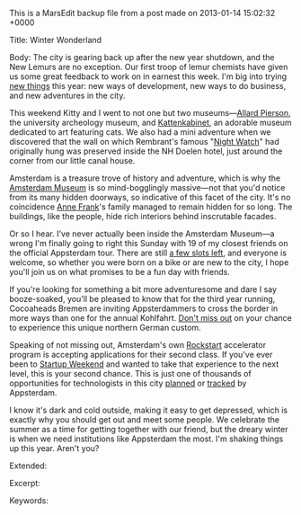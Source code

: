 This is a MarsEdit backup file from a post made on 2013-01-14 15:02:32 +0000

Title:
Winter Wonderland

Body:
The city is gearing back up after the new year shutdown, and the New Lemurs are no exception. Our first troop of lemur chemists have given us some great feedback to work on in earnest this week. I'm big into trying <a href="http://mur.mu.rs/?p=580">new things</a> this year: new ways of development, new ways to do business, and new adventures in the city.

This weekend Kitty and I went to not one but two museums—<a href="http://allardpiersonmuseum.nl/english/">Allard Pierson</a>, the university archeology museum, and <a href="http://www.kattenkabinet.nl/index.php?lang=en">Kattenkabinet</a>, an adorable museum dedicated to art featuring cats. We also had a mini adventure when we discovered that the wall on which Rembrant's famous "<a href="http://en.wikipedia.org/wiki/The_Night_Watch">Night Watch</a>" had originally hung was preserved inside the NH Doelen hotel, just around the corner from our little canal house.

Amsterdam is a treasure trove of history and adventure, which is why the <a href="http://www.amsterdammuseum.nl/en">Amsterdam Museum</a> is so mind-bogglingly massive—not that you'd notice from its many hidden doorways, so indicative of this facet of the city. It's no coincidence <a href="http://www.annefrank.org">Anne Frank</a>'s family managed to remain hidden for so long. The buildings, like the people, hide rich interiors behind inscrutable facades.

Or so I hear. I've never actually been inside the Amsterdam Museum—a wrong I'm finally going to right this Sunday with 19 of my closest friends on the official Appsterdam tour. There are still <a href="http://meetup.appsterdam.rs/events/87026352/">a few slots left</a>, and everyone is welcome, so whether you were born on a bike or are new to the city, I hope you'll join us on what promises to be a fun day with friends.

If you're looking for something a bit more adventuresome and dare I say booze-soaked, you'll be pleased to know that for the third year running, Cocoaheads Bremen are inviting Appsterdammers to cross the border in more ways than one for the annual Kohlfahrt. <a href="http://meetup.appsterdam.rs/events/99446672/">Don't miss out</a> on your chance to experience this unique northern German custom.

Speaking of not missing out, Amsterdam's own <a href="http://rockstart.com">Rockstart</a> accelerator program is accepting applications for their second class. If you've ever been to <a href="http://startupweekend.org">Startup Weekend</a> and wanted to take that experience to the next level, this is your second chance. This is just one of thousands of opportunities for technologists in this city <a href="http://meetup.appsterdam.rs">planned</a> or <a href="http://appsterdam.rs/events">tracked</a> by Appsterdam.

I know it's dark and cold outside, making it easy to get depressed, which is exactly why you should get out and meet some people. We celebrate the summer as a time for getting together with our friend, but the dreary winter is when we need institutions like Appsterdam the most. I'm shaking things up this year. Aren't you?

Extended:


Excerpt:


Keywords:

